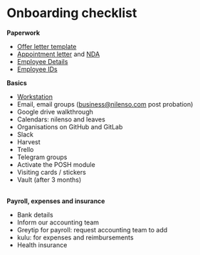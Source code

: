 # Onboarding checklist

**Paperwork**

* [Offer letter template](https://docs.google.com/document/d/1cDSvYKwCFUN2RIoE\_FAK\_wpTzOpdUqtvfIgfnjDeJ4I/edit)
* [Appointment letter](https://docs.google.com/document/d/1yQefVHWJGki\_VQFDSHCo4Sp7FM-dqOqUxjMO1KE3a\_s/edit) and [NDA](https://docs.google.com/document/d/1dD8bZPbu8n7KshGmvaOrcyzZSLEQLZ9aukO9hvSK05g/edit)
* [Employee Details](https://docs.google.com/spreadsheets/d/1GZ3Ny2B0EAmKbLext5NeFy3mDvQVASL1-XimGL0c5mg/edit#gid=728967695)
* [Employee IDs](https://drive.google.com/open?id=0B9F6TU8ktP16cnFyeUJ0ek85OTA)

**Basics**

* [Workstation](../../office/workstation.md)
* Email, email groups (business@nilenso.com post probation)&#x20;
* Google drive walkthrough
* Calendars: nilenso and leaves
* Organisations on GitHub and GitLab
* Slack
* Harvest
* Trello
* Telegram groups
* Activate the POSH module
* Visiting cards / stickers
* Vault (after 3 months)

\
**Payroll, expenses and insurance**

* Bank details
* Inform our accounting team
* Greytip for payroll: request accounting team to add
* kulu: for expenses and reimbursements
* Health insurance
